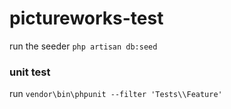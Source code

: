 # pictureworks-test

run the seeder `php artisan db:seed`

### unit test

run `vendor\bin\phpunit --filter 'Tests\\Feature'`
